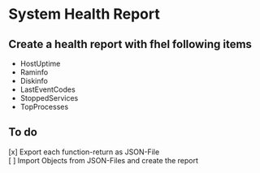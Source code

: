 # System Health Report

[CSS w3schools]: https://www.w3schools.com/css/css_align.asp "w3schools.com - THE WORLD'S LARGEST WEB DEVELOPER SITE"
[Chart Types]: https://msdn.microsoft.com/en-us/library/dd489233.aspx "Microsoft Developper Network"

## Create a health report with fhel following items  

- HostUptime
- Raminfo
- Diskinfo
- LastEventCodes
- StoppedServices
- TopProcesses

## To do

[x] Export each function-return as JSON-File   
[ ] Import Objects from JSON-Files and create the report   
